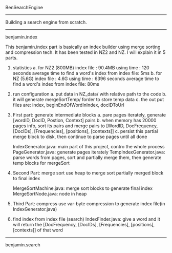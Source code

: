 BenSearchEngine
___

Building a search engine from scratch.

___
benjamin.index

This benjamin.index part is basically an index builder using merge sorting and compression tech. It has been tested in NZ2 and NZ.
I will explain it in 5 parts.

1. statistics
	a. for NZ2 (800MB)
		index file : 90.4MB
		using time : 120 seconds
		average time to find a word's index from index file: 5ms
	b. for NZ (5.6G)
		index file : 4.6G
		using time : 6396 seconds
		average time to find a word's index from index file: 80ms

2. run configuration
	a. put data in NZ_data/ with relative path to the code
	b. it will generate mergeSortTemp/ forder to store temp data
	c. the out put files are: index, beginEndOfWordInIndex, docIDToUrl

3. First part: generate intermediate blocks
	a. pare pages iterately, generate [wordID, DocID, Postion, Context] pairs
	b. when memory has 20000 pages info, sort its pairs and merge pairs to [WordID, DocFrequency, [DocIDs], [Frequencies], [positions], [contexts]]
	c. persist this partial merge block to disk, then continue to parse pages until all done
	
	IndexGenerator.java: main part of this project, contro the whole process
	PageGenerator.java: generate pages iterately
	TempIndexGenerator.java: parse words from pages, sort and partially merge them, then generate temp blocks for mergeSort

4. Second Part: merge sort
	use heap to merge sort partially merged block to final index

	MergeSortMachine.java: merge sort blocks to generate final index
	MergeSortNode.java: node in heap

5. Third Part: compress
	use var-byte compression to generate index file(in IndexGenerator.java)

6. find index from index file (search)
	IndexFinder.java: give a word and it will return the [DocFrequency, [DocIDs], [Frequencies], [positions], [contexts]] of that word

___

benjamin.search


